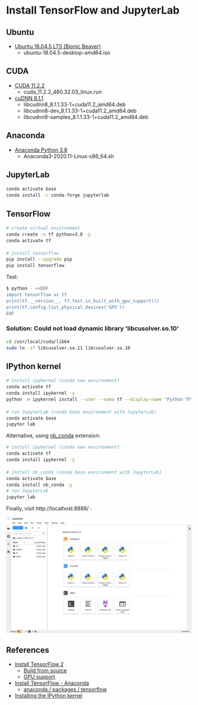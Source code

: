 # Install TensorFlow and JupyterLab

## Ubuntu

- [Ubuntu 18.04.5 LTS (Bionic Beaver)](http://releases.ubuntu.com/bionic/)
  - ubuntu-18.04.5-desktop-amd64.iso

<!--
- https://wiki.ubuntu.com/Releases
-->

## CUDA

- [CUDA 11.2.2](https://developer.nvidia.com/cuda-toolkit)
  - cuda_11.2.2_460.32.03_linux.run
- [cuDNN 8.1.1](https://developer.nvidia.com/cudnn)
  - libcudnn8_8.1.1.33-1+cuda11.2_amd64.deb
  - libcudnn8-dev_8.1.1.33-1+cuda11.2_amd64.deb
  - libcudnn8-samples_8.1.1.33-1+cuda11.2_amd64.deb

## Anaconda

- [Anaconda Python 3.8](https://www.anaconda.com/products/individual#Downloads)
  - Anaconda3-2020.11-Linux-x86_64.sh

<!--
- 北外镜像源: https://mirrors.bfsu.edu.cn/help/anaconda/
-->

## JupyterLab

```bash
conda activate base
conda install -c conda-forge jupyterlab
```

## TensorFlow

```bash
# create virtual environment
conda create -n tf python=3.8 -y
conda activate tf

# install tensorflow
pip install --upgrade pip
pip install tensorflow
```

Test:

```bash
$ python - <<EOF
import tensorflow as tf
print(tf.__version__, tf.test.is_built_with_gpu_support())
print(tf.config.list_physical_devices('GPU'))
EOF
```

### Solution: Could not load dynamic library 'libcusolver.so.10'

```bash
cd /usr/local/cuda/lib64
sudo ln -sf libcusolver.so.11 libcusolver.so.10
```

## IPython kernel

```bash
# install ipykernel (conda new environment)
conda activate tf
conda install ipykernel -y
python -m ipykernel install --user --name tf --display-name "Python TF"

# run JupyterLab (conda base environment with JupyterLab)
conda activate base
jupyter lab
```

<!--
jupyter kernelspec list
jupyter kernelspec remove tf
-->

Alternative, using [nb_conda](https://github.com/Anaconda-Platform/nb_conda) extension:

```bash
# install ipykernel (conda new environment)
conda activate tf
conda install ipykernel -y

# install nb_conda (conda base environment with JupyterLab)
conda activate base
conda install nb_conda -y
# run JupyterLab
jupyter lab
```

Finally, visit http://localhost:8888/ :

![](images/jupyterlab_tf.png)

## References

- [Install TensorFlow 2](https://www.tensorflow.org/install)
  - [Build from source](https://www.tensorflow.org/install/source)
  - [GPU support](https://www.tensorflow.org/install/gpu)
- [Install TensorFlow - Anaconda](https://docs.anaconda.com/anaconda/user-guide/tasks/tensorflow/)
  - [anaconda / packages / tensorflow](https://anaconda.org/anaconda/tensorflow)
- [Installing the IPython kernel](https://ipython.readthedocs.io/en/stable/install/kernel_install.html)
